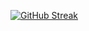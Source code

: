 [![GitHub Streak](https://streak-stats.demolab.com?user=CardboardDog&theme=merko)](https://git.io/streak-stats)